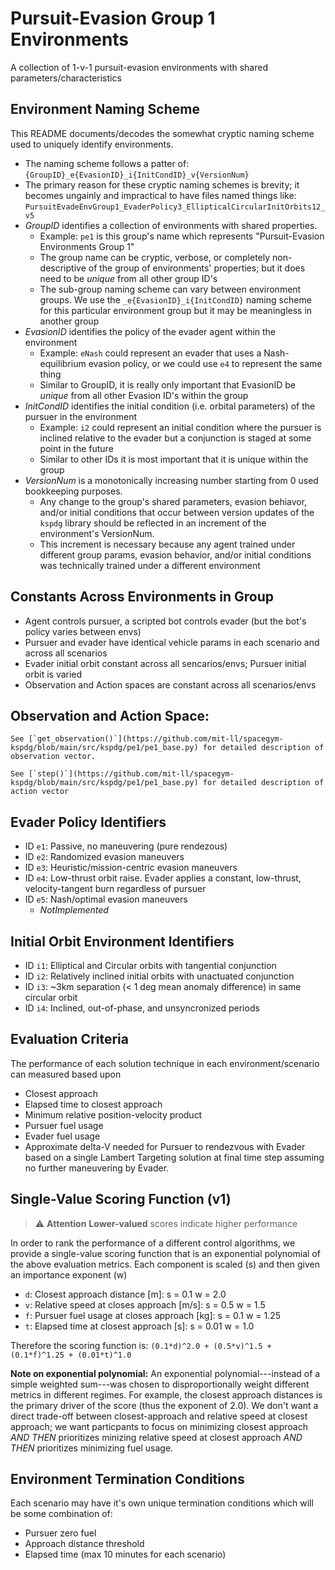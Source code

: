 # Pursuit-Evasion Group 1 Environments

A collection of 1-v-1 pursuit-evasion environments with shared parameters/characteristics

## Environment Naming Scheme

This README documents/decodes the somewhat cryptic naming scheme used to uniquely identify environments. 

+ The naming scheme follows a patter of: `{GroupID}_e{EvasionID}_i{InitCondID}_v{VersionNum}`
+ The primary reason for these cryptic naming schemes is brevity; it becomes ungainly and impractical to have files named things like: `PursuitEvadeEnvGroup1_EvaderPolicy3_EllipticalCircularInitOrbits12_v5`
+ *GroupID* identifies a collection of environments with shared properties. 
    + Example: `pe1` is this group's name which represents "Pursuit-Evasion Environments Group 1"
    + The group name can be cryptic, verbose, or completely non-descriptive of the group of environments' properties; but it does need to be _unique_ from all other group ID's
    + The sub-group naming scheme can vary between environment groups. We use the `_e{EvasionID}_i{InitCondID}` naming scheme for this particular environment group but it may be meaningless in another group
+ *EvasionID* identifies the policy of the evader agent within the environment
    + Example: `eNash` could represent an evader that uses a Nash-equilibrium evasion policy, or we could use `e4` to represent the same thing
    + Similar to GroupID, it is really only important that EvasionID be _unique_ from all other Evasion ID's within the group
+ *InitCondID* identifies the initial condition (i.e. orbital parameters) of the pursuer in the environment
    + Example: `i2` could represent an initial condition where the pursuer is inclined relative to the evader but a conjunction is staged at some point in the future
    + Similar to other IDs it is most important that it is unique within the group
+ *VersionNum* is a monotonically increasing number starting from 0 used bookkeeping purposes. 
    + Any change to the group's shared parameters, evasion behiavor, and/or initial conditions that occur between version updates of the `kspdg` library should be reflected in an increment of the environment's VersionNum. 
    + This increment is necessary because any agent trained under different group params, evasion behavior, and/or initial conditions was technically trained under a different environment

## Constants Across Environments in Group

+ Agent controls pursuer, a scripted bot controls evader (but the bot's policy varies between envs)
+ Pursuer and evader have identical vehicle params in each scenario and across all scenarios
+ Evader initial orbit constant across all sencarios/envs; Pursuer initial orbit is varied
+ Observation and Action spaces are constant across all scenarios/envs

## Observation and Action Space:

    See [`get_observation()`](https://github.com/mit-ll/spacegym-kspdg/blob/main/src/kspdg/pe1/pe1_base.py) for detailed description of observation vector.

    See [`step()`](https://github.com/mit-ll/spacegym-kspdg/blob/main/src/kspdg/pe1/pe1_base.py) for detailed description of action vector 


## Evader Policy Identifiers

+ ID `e1`: Passive, no maneuvering (pure rendezous)
+ ID `e2`: Randomized evasion maneuvers
+ ID `e3`: Heuristic/mission-centric evasion maneuvers
+ ID `e4`: Low-thrust orbit raise. Evader applies a constant, low-thrust, velocity-tangent burn regardless of pursuer
+ ID `e5`: Nash/optimal evasion maneuvers
    + _NotImplemented_

## Initial Orbit Environment Identifiers

+ ID `i1`: Elliptical and Circular orbits with tangential conjunction
+ ID `i2`: Relatively inclined initial orbits with unactuated conjunction
+ ID `i3`: ~3km separation (< 1 deg mean anomaly difference) in same circular orbit
+ ID `i4`: Inclined, out-of-phase, and unsyncronized periods 

## Evaluation Criteria

The performance of each solution technique in each environment/scenario can measured based upon

+ Closest approach
+ Elapsed time to closest approach
+ Minimum relative position-velocity product
+ Pursuer fuel usage
+ Evader fuel usage
+ Approximate delta-V needed for Pursuer to rendezvous with Evader based on a single Lambert Targeting solution at final time step assuming no further maneuvering by Evader.

## Single-Value Scoring Function (v1) 

> :warning: **Attention**
> __Lower-valued__ scores indicate higher performance

In order to rank the performance of a different control algorithms, we provide a single-value scoring function that is an exponential polynomial of the above evaluation metrics.
Each component is scaled (s) and then given an importance exponent (w)

+ `d`: Closest approach distance [m]:                s = 0.1     w = 2.0
+ `v`: Relative speed at closes approach [m/s]:      s = 0.5     w = 1.5
+ `f`: Pursuer fuel usage at closes approach [kg]:   s = 0.1     w = 1.25
+ `t`: Elapsed time at closest approach [s]:         s = 0.01    w = 1.0

Therefore the scoring function is: `(0.1*d)^2.0 + (0.5*v)^1.5 + (0.1*f)^1.25 + (0.01*t)^1.0`

__Note on exponential polynomial:__ An exponential polynomial---instead of a simple weighted sum---was chosen to disproportionally weight different metrics in different regimes. For example, the closest approach distances is the primary driver of the score (thus the exponent of 2.0). We don't want a direct trade-off between closest-approach and relative speed at closest approach; we want particpants to focus on minimizing closest approach _AND THEN_ prioritizes minizing relative speed at closest approach _AND THEN_ prioritizes minimizing fuel usage. 

## Environment Termination Conditions

Each scenario may have it's own unique termination conditions which will be some combination of:

+ Pursuer zero fuel
+ Approach distance threshold
+ Elapsed time (max 10 minutes for each scenario)

